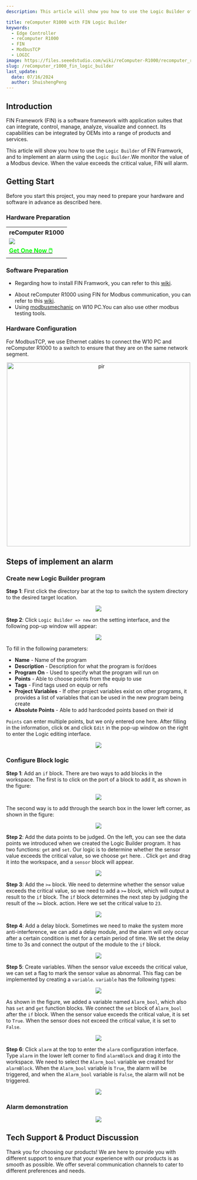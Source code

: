 ```yaml
---
description: This article will show you how to use the Logic Builder of FIN Framwork

title: reComputer R1000 with FIN Logic Builder
keywords:
  - Edge Controller
  - reComputer R1000
  - FIN
  - ModbusTCP
  - LOGIC
image: https://files.seeedstudio.com/wiki/reComputer-R1000/recomputer_r_images/01.png
slug: /reComputer_r1000_fin_logic_builder
last_update:
  date: 07/16/2024
  author: ShuishengPeng
---
```


## Introduction

FIN Framework (FIN) is a software framework with application suites that can integrate, control, manage, analyze, visualize and connect. Its capabilities can be integrated by OEMs into a range of products and services.

This article will show you how to use the `Logic Builder` of FIN Framwork, and to implement an alarm using the `Logic Builder`.We monitor the value of a Modbus device. When the value exceeds the critical value, FIN will alarm.

## Getting Start

Before you start this project, you may need to prepare your hardware and software in advance as described here.

### Hardware Preparation

<div class="table-center">
 <table class="table-nobg">
    <tr class="table-trnobg">
      <th class="table-trnobg">reComputer R1000</th>
  </tr>
    <tr class="table-trnobg"></tr>
  <tr class="table-trnobg">
   <td class="table-trnobg"><div style={{textAlign:'center'}}><img src="https://files.seeedstudio.com/wiki/reComputer-R1000/recomputer_r_images/01.png" style={{width:300, height:'auto'}}/></div></td>
  </tr>
    <tr class="table-trnobg"></tr>
  <tr class="table-trnobg">
   <td class="table-trnobg"><div class="get_one_now_container" style={{textAlign: 'center'}}><a class="get_one_now_item" href="https://www.seeedstudio.com/reComputer-R1025-10-p-5895.html" target="_blank">
              <strong><span><font color={'FFFFFF'} size={"4"}> Get One Now 🖱️</font></span></strong>
          </a></div></td>
        </tr>
    </table>
    </div>

### Software Preparation

* Regarding how to install FIN Framwork, you can refer to this [wiki](https://wiki.seeedstudio.com/reComputer_r1000_install_fin/).
- About reComputer R1000 using FIN for Modbus communication, you can refer to this [wiki](https://wiki.seeedstudio.com/reComputer_r1000_use_rs485_modbus_rtu/).
- Using [modbusmechanic](https://modbusmechanic.scifidryer.com/) on W10 PC.You can also use other modbus testing tools.

### Hardware Configuration

For ModbusTCP, we use Ethernet cables to connect the W10 PC and reComputer R1000 to a switch to ensure that they are on the same network segment.

<div align="center"><img src="https://files.seeedstudio.com/wiki/reComputer-R1000/fuxa/r1000_connection.png" alt="pir" width="500" height="auto" /></div>

## Steps of implement an alarm

### Create new Logic Builder program

**Step 1**: First click the directory bar at the top to switch the system directory to the desired target location.

<center><img width={600} src="https://files.seeedstudio.com/wiki/reComputer-R1000/fin/Logic_path_location.png" /></center>

**Step 2**: Click `Logic Builder => new` on the setting interface, and the following pop-up window will appear:

<center><img width={600} src="https://files.seeedstudio.com/wiki/reComputer-R1000/fin/Logic_create_logic.png" /></center>

To fill in the following parameters:

- **Name** - Name of the program
- **Description** - Description for what the program is for/does
- **Program On** -  Used to specify what the program will run on
- **Points** - Able to choose points from the equip to use
- **Tags** - Find tags used on equip or refs
- **Project Variables** - If other project variables exist on other programs, it provides a list of variables that can be used in the new program being create
- **Absolute Points** - Able to add hardcoded points based on their id
  
`Points` can enter multiple points, but we only entered one here. After filling in the information, click `OK` and click `Edit` in the pop-up window on the right to enter the Logic editing interface.

<center><img width={600} src="https://files.seeedstudio.com/wiki/reComputer-R1000/fin/LOGIC_1.gif" /></center>

### Configure Block logic

**Step 1**: Add an `if` block. There are two ways to add blocks in the workspace. The first is to click on the port of a block to add it, as shown in the figure:

<center><img width={600} src="https://files.seeedstudio.com/wiki/reComputer-R1000/fin/LOGIC_2.gif" /></center>

The second way is to add through the search box in the lower left corner, as shown in the figure:

<center><img width={600} src="https://files.seeedstudio.com/wiki/reComputer-R1000/fin/LOGIC_3.gif" /></center>

**Step 2**: Add the data points to be judged. On the left, you can see the data points we introduced when we created the Logic Builder program. It has two functions: `get` and `set`. Our logic is to determine whether the sensor value exceeds the critical value, so we choose `get` here. . Click `get` and drag it into the workspace, and a `sensor` block will appear.

<center><img width={600} src="https://files.seeedstudio.com/wiki/reComputer-R1000/fin/LOGIC_4.gif" /></center>

**Step 3**: Add the `>=` block. We need to determine whether the sensor value exceeds the critical value, so we need to add a `>=` block, which will output a result to the `if` block. The `if` block determines the next step by judging the result of the `>=` block. action. Here we set the critical value to `23`.

<center><img width={600} src="https://files.seeedstudio.com/wiki/reComputer-R1000/fin/LOGIC_5.gif" /></center>

**Step 4**: Add a delay block. Sometimes we need to make the system more anti-interference, we can add a delay module, and the alarm will only occur after a certain condition is met for a certain period of time. We set the delay time to 3s and connect the output of the module to the `if` block.

<center><img width={600} src="https://files.seeedstudio.com/wiki/reComputer-R1000/fin/LOGIC_6.gif" /></center>

**Step 5**: Create variables. When the sensor value exceeds the critical value, we can set a flag to mark the sensor value as abnormal. This flag can be implemented by creating a `variable`. `variable` has the following types:

<center><img width={600} src="https://files.seeedstudio.com/wiki/reComputer-R1000/fin/Logic_variable_type.png" /></center>

As shown in the figure, we added a variable named `Alarm_bool`, which also has `set` and `get` function blocks. We connect the `set` block of `Alarm_bool` after the `if` block. When the sensor value exceeds the critical value, it is set to `True`. When the sensor does not exceed the critical value, it is set to `False`.

<center><img width={600} src="https://files.seeedstudio.com/wiki/reComputer-R1000/fin/LOGIC_7.gif" /></center>

**Step 6**: Click `alarm` at the top to enter the `alarm` configuration interface. Type `alarm` in the lower left corner to find `alarmBlock` and drag it into the workspace. We need to select the `Alarm_bool` variable we created for `alarmBlock`. When the `Alarm_bool` variable is `True`, the alarm will be triggered, and when the `Alarm_bool` variable is `False`, the alarm will not be triggered.

<center><img width={600} src="https://files.seeedstudio.com/wiki/reComputer-R1000/fin/LOGIC_8.gif" /></center>

### Alarm demonstration

<center><img width={600} src="https://files.seeedstudio.com/wiki/reComputer-R1000/fin/LOGIC_9.gif" /></center>

## Tech Support & Product Discussion

Thank you for choosing our products! We are here to provide you with different support to ensure that your experience with our products is as smooth as possible. We offer several communication channels to cater to different preferences and needs.

<div class="button_tech_support_container">
<a href="https://forum.seeedstudio.com/" class="button_forum"></a>
<a href="https://www.seeedstudio.com/contacts" class="button_email"></a>
</div>

<div class="button_tech_support_container">
<a href="https://discord.gg/eWkprNDMU7" class="button_discord"></a>
<a href="https://github.com/Seeed-Studio/wiki-documents/discussions/69" class="button_discussion"></a>
</div>

